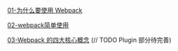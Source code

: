 [01-为什么要使用 Webpack](<https://github.com/nbhaohao/webpack-notes/issues/1>)

[02-webpack简单使用](<https://github.com/nbhaohao/webpack-notes/issues/2>)

[03-Webpack 的四大核心概念](<https://github.com/nbhaohao/webpack-notes/issues/3>) (// TODO Plugin 部分待完善)

